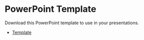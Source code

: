 # PowerPoint Template
Download this PowerPoint template to use in your presentations.

- [Template](https://marketing.carolinau.edu/powerpoint-assets/cu-powerpoint-template.potx)
